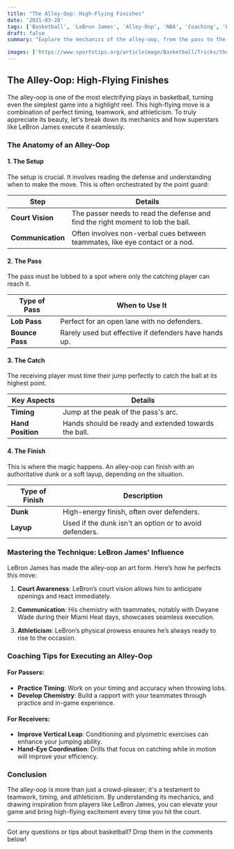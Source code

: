 ```yaml
---
title: "The Alley-Oop: High-Flying Finishes"
date: '2021-03-20'
tags: ['Basketball', 'LeBron James', 'Alley-Oop', 'NBA', 'Coaching', 'Player Techniques', 'High-Flying Moves', 'Passing', 'Finishing']
draft: false
summary: "Explore the mechanics of the alley-oop, from the pass to the finish, and how players like LeBron James execute it with precision and flair."

images: ['https://www.sportstips.org/articleimage/Basketball/Tricks/the_alley_oop_high_flying_finishes.webp']
---
```


## The Alley-Oop: High-Flying Finishes

The alley-oop is one of the most electrifying plays in basketball, turning even the simplest game into a highlight reel. This high-flying move is a combination of perfect timing, teamwork, and athleticism. To truly appreciate its beauty, let's break down its mechanics and how superstars like LeBron James execute it seamlessly.

### The Anatomy of an Alley-Oop

#### 1. The Setup
The setup is crucial. It involves reading the defense and understanding when to make the move. This is often orchestrated by the point guard:

| **Step**         | **Details**                                                                 |
|------------------|-----------------------------------------------------------------------------|
| **Court Vision** | The passer needs to read the defense and find the right moment to lob the ball. |
| **Communication**| Often involves non-verbal cues between teammates, like eye contact or a nod.  |

#### 2. The Pass
The pass must be lobbed to a spot where only the catching player can reach it.

| **Type of Pass** | **When to Use It**                      |
|------------------|-----------------------------------------|
| **Lob Pass**     | Perfect for an open lane with no defenders.     |
| **Bounce Pass**  | Rarely used but effective if defenders have hands up. |

#### 3. The Catch
The receiving player must time their jump perfectly to catch the ball at its highest point.

| **Key Aspects**          | **Details**                                         |
|--------------------------|-----------------------------------------------------|
| **Timing**               | Jump at the peak of the pass's arc.                 |
| **Hand Position**        | Hands should be ready and extended towards the ball.|

#### 4. The Finish
This is where the magic happens. An alley-oop can finish with an authoritative dunk or a soft layup, depending on the situation.

| **Type of Finish** | **Description**                                |
|--------------------|------------------------------------------------|
| **Dunk**           | High-energy finish, often over defenders.      |
| **Layup**          | Used if the dunk isn't an option or to avoid defenders.|

### Mastering the Technique: LeBron James' Influence

LeBron James has made the alley-oop an art form. Here’s how he perfects this move:

1. **Court Awareness**:
   LeBron’s court vision allows him to anticipate openings and react immediately.

2. **Communication**:
   His chemistry with teammates, notably with Dwyane Wade during their Miami Heat days, showcases seamless execution.

3. **Athleticism**:
   LeBron’s physical prowess ensures he’s always ready to rise to the occasion.

### Coaching Tips for Executing an Alley-Oop

#### For Passers:
- **Practice Timing**:
  Work on your timing and accuracy when throwing lobs.
- **Develop Chemistry**:
  Build a rapport with your teammates through practice and in-game experience.

#### For Receivers:
- **Improve Vertical Leap**:
  Conditioning and plyometric exercises can enhance your jumping ability.
- **Hand-Eye Coordination**:
  Drills that focus on catching while in motion will improve your efficiency.

### Conclusion

The alley-oop is more than just a crowd-pleaser; it's a testament to teamwork, timing, and athleticism. By understanding its mechanics, and drawing inspiration from players like LeBron James, you can elevate your game and bring high-flying excitement every time you hit the court.

---

Got any questions or tips about basketball? Drop them in the comments below!